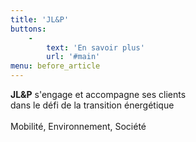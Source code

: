 ```yaml
---
title: 'JL&P'
buttons:
    -
        text: 'En savoir plus'
        url: '#main'
menu: before_article
---
```


<p><strong>JL&P</strong> s'engage et accompagne ses clients 
    <br>
    dans le défi de la transition énergétique
    <br>
    <br>
    Mobilité, Environnement, Société
    <br>
</p>